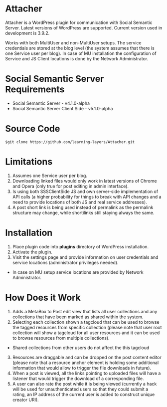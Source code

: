 Attacher
========

Attacher is a WordPress plugin for communication with Social Semantic Server.
Latest versions of WordPress are supported. Current version used in development
is 3.9.2.

Works with both MultiUser and non-MultiUser setups. The service credentials are
stored at the blog level (the system assumes that there is one Service user per
blog). In case of MU installation the configuration of Service and JS Client
locations is done by the Network Administrator.

Social Semantic Server Requirements
===================================

* Social Semantic Server - v4.1.0-alpha
* Social Semantic Server Client Side - v5.1.0-alpha

Source Code
===========

`$git clone https://github.com/learning-layers/Attacher.git`

Limitations
===========
1. Assumes one Service user per blog.
2. Downloading linked files would only work in latest versions of Chrome and
Opera (only true for post editing in admin interface).
3. Is using both SSSClientSide JS and own server-side implementation of API
calls (a higher probability for things to break with API changes and a need to
provide locations of both JS and real service addresses).
4. A post short link is being used instead of permalink as the permalink
structure may change, while shortilinks still staying always the same.

Installation
============

1. Place plugin code into **plugins** directory of WordPress installation.
2. Activate the plugin.
3. Visit the settings page and provide information on user credentials and
service locations (administrator privileges needed).
  * In case on MU setup service locations are provided by Network Administrator.

How Does it Work
================
1. Adds a MetaBox to Post edit view that lists all user collections and any
collections that have been marked as shared within the system.
2. Selecting each collection shown a tagcloud that can be used to browse the
tagged resources from specific collection (please note that user root collection
will show a tagcloud for all user resources and it can be used to browse
resources from multiple collections).
  * Shared collections from other users do not affect the this tagcloud
3. Resources are draggable and can be dropped on the post content editor (please
note that a resource anchor element is holding some additional information that
would allow to trigger the file downloads in future).
4. When a post is viewed, all the links pointing to uploaded files will have a
listener that would trigger the download of a corresponding file.
5. A user can also rate the post while it is being viewed (currently a hack will
be used for unauthenticated users so that they could submit a rating, an IP
address of the current user is added to construct unique creator URI).